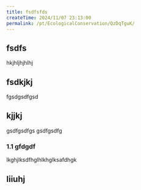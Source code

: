 ```yaml
---
title: fsdfsfds
createTime: 2024/11/07 23:13:00
permalink: /pt/EcologicalConservation/QzDqTguK/
---
```



## fsdfs
hkjhljhjhlhj
## fsdkjkj

fgsdgsdfgsd

## kjjkj

gsdfgsdfgs
gsdfgsdfg

### 1.1 gfdgdf


lkghjlksdfhglhlkhglksafdhgk

## liiuhj

